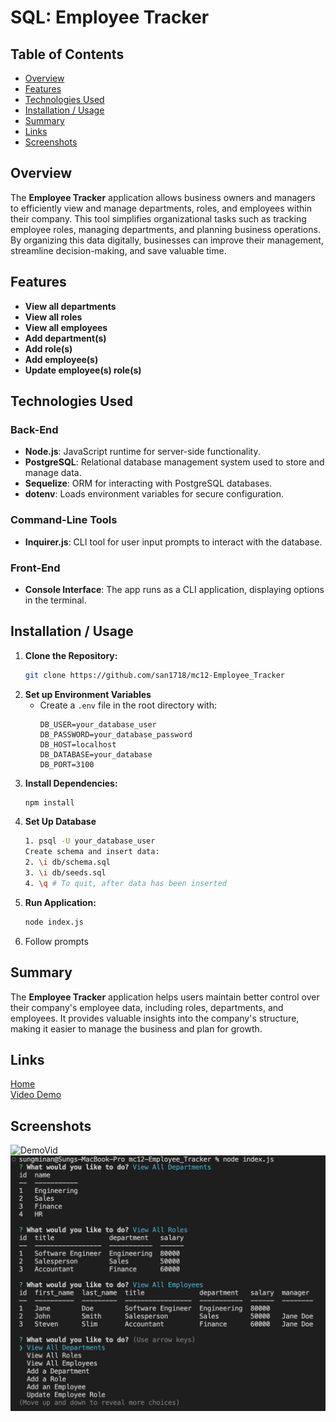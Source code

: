 # SQL: Employee Tracker

## Table of Contents
- [Overview](#overview)
- [Features](#features)
- [Technologies Used](#technologies-used)
- [Installation / Usage](#installation--usage)
- [Summary](#summary)
- [Links](#links)
- [Screenshots](#screenshots)

## Overview
The **Employee Tracker** application allows business owners and managers to efficiently view and manage departments, roles, and employees within their company. This tool simplifies organizational tasks such as tracking employee roles, managing departments, and planning business operations. By organizing this data digitally, businesses can improve their management, streamline decision-making, and save valuable time.

## Features
- **View all departments**
- **View all roles**
- **View all employees**
- **Add department(s)**
- **Add role(s)**
- **Add employee(s)**
- **Update employee(s) role(s)**

## Technologies Used

### Back-End
- **Node.js**: JavaScript runtime for server-side functionality.
- **PostgreSQL**: Relational database management system used to store and manage data.
- **Sequelize**: ORM for interacting with PostgreSQL databases.
- **dotenv**: Loads environment variables for secure configuration.

### Command-Line Tools
- **Inquirer.js**: CLI tool for user input prompts to interact with the database.

### Front-End
- **Console Interface**: The app runs as a CLI application, displaying options in the terminal.

## Installation / Usage
1. **Clone the Repository:**
   ```bash
   git clone https://github.com/san1718/mc12-Employee_Tracker
   ```
2. **Set up Environment Variables**
    * Create a `.env` file in the root directory with:
        ```plaintext
        DB_USER=your_database_user
        DB_PASSWORD=your_database_password
        DB_HOST=localhost
        DB_DATABASE=your_database
        DB_PORT=3100
        ```
3. **Install Dependencies:**
    ```bash
    npm install
    ```
4. **Set Up Database**
    ```bash
    1. psql -U your_database_user
    Create schema and insert data:
    2. \i db/schema.sql
    3. \i db/seeds.sql
    4. \q # To quit, after data has been inserted
    ```
5. **Run Application:**
    ```bash
    node index.js
    ```
6. Follow prompts

## Summary
The **Employee Tracker** application helps users maintain better control over their company's employee data, including roles, departments, and employees. 
It provides valuable insights into the company's structure, making it easier to manage the business and plan for growth.

## Links
[Home](https://github.com/san1718/mc12-Employee_Tracker)
<br />
[Video Demo](https://drive.google.com/file/d/1xmy3G-m393A1RZIMYNqe9lKNkEcCkmFS/view?usp=drive_link)

## Screenshots
<img width="1000" alt="DemoVid" src="https://github.com/san1718/mc12-Employee_Tracker/blob/main/images/DemoVid12.gif">
<img width="1000" alt="Tables" src="https://github.com/san1718/mc12-Employee_Tracker/blob/main/images/Table.png">

